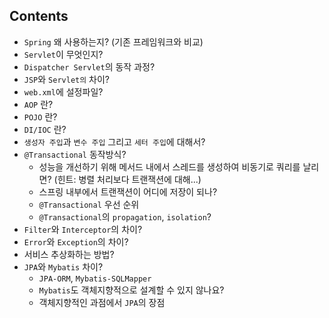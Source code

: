 ## Contents
- `Spring` 왜 사용하는지? (기존 프레임워크와 비교)
- `Servlet`이 무엇인지?
- `Dispatcher Servlet`의 동작 과정?
- `JSP`와 `Servlet의` 차이?
- `web.xml`에 설정파일?
- `AOP` 란?
- `POJO` 란?
- `DI/IOC` 란?
- `생성자 주입`과 `변수 주입` 그리고 `세터 주입`에 대해서?
- `@Transactional` 동작방식?
  - 성능을 개선하기 위해 메서드 내에서 스레드를 생성하여 비동기로 쿼리를 날리면? (힌트: 병렬 처리보다 트랜잭션에 대해...)
  - 스프링 내부에서 트랜잭션이 어디에 저장이 되나?
  - `@Transactional` 우선 순위
  - `@Transactional`의 `propagation`, `isolation`?
- `Filter`와 `Interceptor`의 차이?
- `Error`와 `Exception`의 차이?
- 서비스 추상화하는 방법?
- `JPA`와 `Mybatis` 차이?
  - `JPA-ORM`, `Mybatis-SQLMapper` 
  - `Mybatis`도 객체지향적으로 설계할 수 있지 않나요?
  - 객체지향적인 과점에서 `JPA`의 장점
